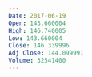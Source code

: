 ```yaml
---
Date: 2017-06-19
Open: 143.660004
High: 146.740005
Low: 143.660004
Close: 146.339996
Adj Close: 144.099991
Volume: 32541400
---
```

